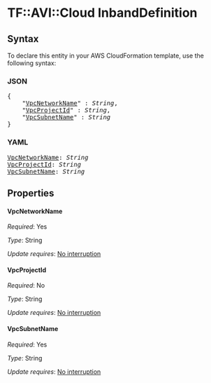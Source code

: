 # TF::AVI::Cloud InbandDefinition

## Syntax

To declare this entity in your AWS CloudFormation template, use the following syntax:

### JSON

<pre>
{
    "<a href="#vpcnetworkname" title="VpcNetworkName">VpcNetworkName</a>" : <i>String</i>,
    "<a href="#vpcprojectid" title="VpcProjectId">VpcProjectId</a>" : <i>String</i>,
    "<a href="#vpcsubnetname" title="VpcSubnetName">VpcSubnetName</a>" : <i>String</i>
}
</pre>

### YAML

<pre>
<a href="#vpcnetworkname" title="VpcNetworkName">VpcNetworkName</a>: <i>String</i>
<a href="#vpcprojectid" title="VpcProjectId">VpcProjectId</a>: <i>String</i>
<a href="#vpcsubnetname" title="VpcSubnetName">VpcSubnetName</a>: <i>String</i>
</pre>

## Properties

#### VpcNetworkName

_Required_: Yes

_Type_: String

_Update requires_: [No interruption](https://docs.aws.amazon.com/AWSCloudFormation/latest/UserGuide/using-cfn-updating-stacks-update-behaviors.html#update-no-interrupt)

#### VpcProjectId

_Required_: No

_Type_: String

_Update requires_: [No interruption](https://docs.aws.amazon.com/AWSCloudFormation/latest/UserGuide/using-cfn-updating-stacks-update-behaviors.html#update-no-interrupt)

#### VpcSubnetName

_Required_: Yes

_Type_: String

_Update requires_: [No interruption](https://docs.aws.amazon.com/AWSCloudFormation/latest/UserGuide/using-cfn-updating-stacks-update-behaviors.html#update-no-interrupt)

